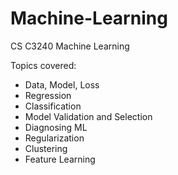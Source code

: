 # Machine-Learning
CS C3240 Machine Learning

Topics covered:
- Data, Model, Loss
- Regression
- Classification
- Model Validation and Selection
- Diagnosing ML
- Regularization
- Clustering
- Feature Learning
